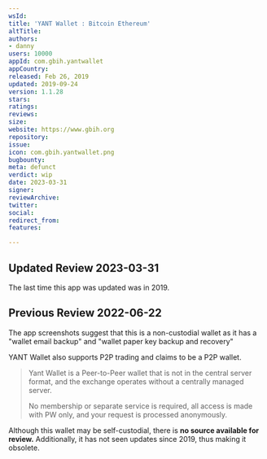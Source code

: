 ```yaml
---
wsId: 
title: 'YANT Wallet : Bitcoin Ethereum'
altTitle: 
authors:
- danny
users: 10000
appId: com.gbih.yantwallet
appCountry: 
released: Feb 26, 2019
updated: 2019-09-24
version: 1.1.28
stars: 
ratings: 
reviews: 
size: 
website: https://www.gbih.org
repository: 
issue: 
icon: com.gbih.yantwallet.png
bugbounty: 
meta: defunct
verdict: wip
date: 2023-03-31
signer: 
reviewArchive: 
twitter: 
social: 
redirect_from: 
features: 

---
```


## Updated Review 2023-03-31 

The last time this app was updated was in 2019.

## Previous Review 2022-06-22

The app screenshots suggest that this is a non-custodial wallet as it has a "wallet email backup" and "wallet paper key backup and recovery"

YANT Wallet also supports P2P trading and claims to be a P2P wallet.

> Yant Wallet is a Peer-to-Peer wallet that is not in the central server format, and the exchange operates without a centrally managed server.
>
> No membership or separate service is required, all access is made with PW only, and your request is processed anonymously.

Although this wallet may be self-custodial, there is **no source available for review.** Additionally, it has not seen updates since 2019, thus making it obsolete.

